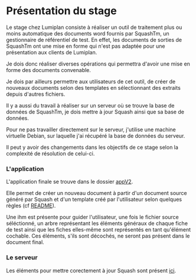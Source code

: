 # Présentation du stage
Le stage chez Lumiplan consiste à réaliser un outil de traitement plus ou moins automatique 
des documents word fournis par SquashTm, un gestionnaire de référentiel de test. En effet, 
les documents de sorties de SquashTm ont une mise en forme qui n'est pas adaptée pour 
une présentation aux clients de Lumiplan.

Je dois donc réaliser diverses opérations qui permettra d'avoir une mise en forme des documents convenable.

Je dois par ailleurs permettre aux utilisateurs de cet outil, de créer de nouveaux documents selon des templates
en sélectionnant des extraits depuis d'autres fichiers.

Il y a aussi du travail à réaliser sur un serveur où se trouve la base de données de SquashTm, je dois mettre à jour Squash ainsi que sa base de données.

Pour ne pas travailler directement sur le serveur, j'utilise une machine virtuelle Debian, sur laquelle j'ai récupéré la base de données du serveur.

Il peut y avoir des changements dans les objectifs de ce stage selon la complexité de résolution de celui-ci.

### L'application

L'application finale se trouve dans le dossier [appV2](https://github.com/MedinaAlex/Lumiplan/tree/master/appV2).

Elle permet de créer un nouveau document à partir d'un document source généré par Squash et d'un template créé par l'utilisateur
selon quelques règles (cf [README](https://github.com/MedinaAlex/Lumiplan/blob/master/appV2/README.md)).

Une ihm est présente pour guider l'utilisateur, une fois le fichier source séléctionné, un arbre représentant les éléments généraux de chaque fiche de test
ainsi que les fiches elles-même sont représentés en tant qu'élément cochable. Ces éléments, s'ils sont décochés, ne seront pas présent dans le document final.

### Le serveur

Les éléments pour mettre corectement à jour Squash sont présent [ici](https://github.com/MedinaAlex/Lumiplan/blob/master/heimdall).
